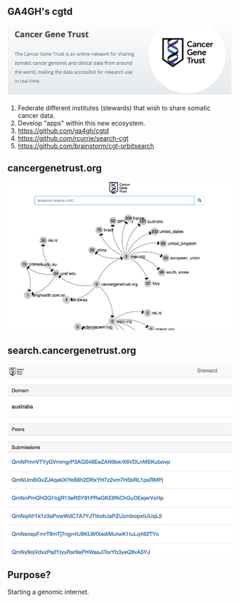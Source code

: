 GA4GH's cgtd
------------

![cgt](res/cgt.png)

1. Federate different institutes (stewards) that wish to share somatic cancer data.
2. Develop "apps" within this new ecosystem.
3. https://github.com/ga4gh/cgtd
4. https://github.com/rcurrie/search-cgt
5. https://github.com/brainstorm/cgt-orbitsearch


cancergenetrust.org
-------------------

![cgt_search](res/cgt_search.png)


search.cancergenetrust.org
--------------------------

![steward](res/steward.png)


Purpose?
--------

Starting a genomic internet.
